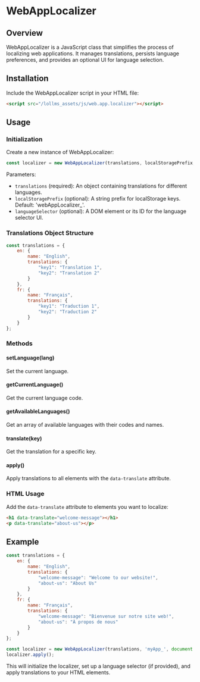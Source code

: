 # WebAppLocalizer

## Overview
WebAppLocalizer is a JavaScript class that simplifies the process of localizing web applications. It manages translations, persists language preferences, and provides an optional UI for language selection.

## Installation
Include the WebAppLocalizer script in your HTML file:

```html
<script src="/lollms_assets/js/web.app.localizer"></script>
```

## Usage

### Initialization
Create a new instance of WebAppLocalizer:

```javascript
const localizer = new WebAppLocalizer(translations, localStoragePrefix, languageSelector);
```

Parameters:
- `translations` (required): An object containing translations for different languages.
- `localStoragePrefix` (optional): A string prefix for localStorage keys. Default: 'webAppLocalizer_'.
- `languageSelector` (optional): A DOM element or its ID for the language selector UI.

### Translations Object Structure
```javascript
const translations = {
    en: {
        name: "English",
        translations: {
            "key1": "Translation 1",
            "key2": "Translation 2"
        }
    },
    fr: {
        name: "Français",
        translations: {
            "key1": "Traduction 1",
            "key2": "Traduction 2"
        }
    }
};
```

### Methods

#### setLanguage(lang)
Set the current language.

#### getCurrentLanguage()
Get the current language code.

#### getAvailableLanguages()
Get an array of available languages with their codes and names.

#### translate(key)
Get the translation for a specific key.

#### apply()
Apply translations to all elements with the `data-translate` attribute.

### HTML Usage
Add the `data-translate` attribute to elements you want to localize:

```html
<h1 data-translate="welcome-message"></h1>
<p data-translate="about-us"></p>
```

## Example

```javascript
const translations = {
    en: {
        name: "English",
        translations: {
            "welcome-message": "Welcome to our website!",
            "about-us": "About Us"
        }
    },
    fr: {
        name: "Français",
        translations: {
            "welcome-message": "Bienvenue sur notre site web!",
            "about-us": "À propos de nous"
        }
    }
};

const localizer = new WebAppLocalizer(translations, 'myApp_', document.getElementById('language-selector'));
localizer.apply();
```

This will initialize the localizer, set up a language selector (if provided), and apply translations to your HTML elements.
